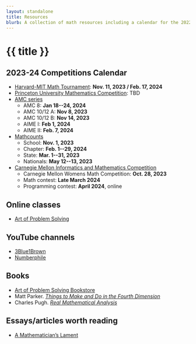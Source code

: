 ```yaml
---
layout: standalone
title: Resources
blurb: A collection of math resources including a calendar for the 2022-23 school year, online classes, and books.
---
```


# {{ title }}

## 2023-24 Competitions Calendar

- [Harvard-MIT Math Tournament](https://www.hmmt.org/): **Nov. 11, 2023 / Feb. 17, 2024**
- [Princeton University Mathematics Competition](https://jason-shi-f9dm.squarespace.com/): TBD
- [AMC series](https://www.maa.org/math-competitions/about-amc/events-calendar)
  - AMC 8: **Jan 18--24, 2024**
  - AMC 10/12 A: **Nov 8, 2023**
  - AMC 10/12 B: **Nov 14, 2023**
  - AIME I: **Feb 1, 2024**
  - AIME II: **Feb. 7, 2024**
- [Mathcounts](https://www.mathcounts.org/programs/critical-dates)
  - School: **Nov. 1, 2023**
  - Chapter: **Feb. 1--29, 2024**
  - State: **Mar. 1--31, 2023**
  - Nationals: **May 12--13, 2023**
- [Carnegie Mellon Informatics and Mathematics Competition](https://cmimc.math.cmu.edu/)
  - Carnegie Mellon Womens Math Competition: **Oct. 28, 2023**
  - Math contest: **Late March 2024**
  - Programming contest: **April 2024**, online

## Online classes

- [Art of Problem Solving](https://artofproblemsolving.com/)

## YouTube channels

- [3Blue1Brown](https://www.youtube.com/channel/UCYO_jab_esuFRV4b17AJtAw)
- [Numberphile](https://www.youtube.com/channel/UCoxcjq-8xIDTYp3uz647V5A)

## Books

- [Art of Problem Solving Bookstore](https://artofproblemsolving.com/store)
- Matt Parker. _[Things to Make and Do in the Fourth Dimension](https://www.goodreads.com/book/show/23008136-things-to-make-and-do-in-the-fourth-dimension)_
- Charles Pugh. _[Real Mathematical Analysis](https://smartmanmaths.files.wordpress.com/2017/11/real-mathematical-analysis.pdf)_

## Essays/articles worth reading

- [A Mathematician’s Lament](https://www.maa.org/external_archive/devlin/LockhartsLament.pdf)
